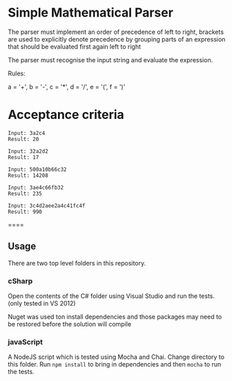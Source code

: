 Simple Mathematical Parser
===================

The parser must implement an order of precedence of left to right, brackets are used to explicitly denote precedence by grouping parts of an expression that should be evaluated first again left to right

The parser must recognise the input string and evaluate the expression.

Rules:

a = '+', b = '-', c = '*', d = '/', e = '(', f = ')'

# Acceptance criteria

```
Input: 3a2c4
Result: 20

Input: 32a2d2
Result: 17

Input: 500a10b66c32
Result: 14208

Input: 3ae4c66fb32
Result: 235

Input: 3c4d2aee2a4c41fc4f
Result: 990

```
====
## Usage

There are two top level folders in this repository.

### cSharp
Open the contents of the C# folder using Visual Studio and run the tests. (only tested in VS 2012)

Nuget was used ton install dependencies and those packages may need to be restored before the solution will compile

### javaScript
A NodeJS script which is tested using Mocha and Chai. Change directory to this folder. Run `npm install` to bring in dependencies and then `mocha` to run the tests.
